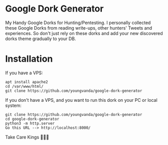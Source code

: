 # Google Dork Generator
My Handy Google Dorks for Hunting/Pentesting. I personally collected these Google Dorks from reading write-ups, other hunters' Tweets and experiences. So don't just rely on these dorks and add your new discovered dorks theme gradually to your DB.  

# Installation
If you have a VPS:
```
apt install apache2
cd /var/www/html/
git clone https://github.com/youngvanda/google-dork-generator
```

If you don't have a VPS, and you want to run this dork on your PC or local system:
```
git clone https://github.com/youngvanda/google-dork-generator
cd google-dork-generator
python3 -m http.server
Go this URL --> http://localhost:8000/
```



Take Care Kings 👑👑👑
